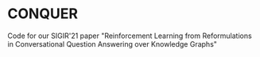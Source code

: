 # CONQUER
Code for our SIGIR'21 paper "Reinforcement Learning from Reformulations in Conversational Question Answering over Knowledge Graphs"
